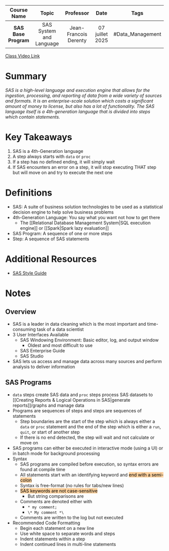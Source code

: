 |     Course Name      |          Topic          |       Professor       |      Date       |       Tags       |
| :------------------: | :---------------------: | :-------------------: | :-------------: | :--------------: |
| **SAS Base Program** | SAS System and Language | Jean-Francois Derenty | 07 juillet 2025 | #Data_Management |

[Class Video Link](https://dstisas-my.sharepoint.com/personal/blaise_pascal_nuc_dsti_institute/_layouts/15/stream.aspx?id=%2Fpersonal%2Fblaise%5Fpascal%5Fnuc%5Fdsti%5Finstitute%2FDocuments%2FRecordings%2FS25%20%2D%20Common%20Link%20DSDEDA%2D20250707%5F085143%2DMeeting%20Recording%2Emp4&ga=1&referrer=StreamWebApp%2EWeb&referrerScenario=AddressBarCopied%2Eview%2Eb5404a4e%2D7a61%2D42e1%2Daa2e%2De447a5e4e15c)

# Summary
*SAS is a high-level language and execution engine that allows for the ingestion, processing, and reporting of data from a wide variety of sources and formats. It is an enterprise-scale solution which costs a significant amount of money to license, but also has a lot of functionality. The SAS language itself is a 4th-generation language that is divided into steps which contain statements.*

# Key Takeaways
1. SAS is a 4th-Generation language
2. A step always starts with `data` or `proc`
3. If a step has no defined ending, it will simply wait
4. If SAS encounters an error on a step, it will stop executing THAT step but will move on and try to execute the next one

# Definitions
- SAS: A suite of business solution technologies to be used as a statistical decision engine to help solve business problems
- 4th-Generation Language: You say what you want not how to get there
	- The [[Relational Database Management System|SQL execution engine]] or [[Spark|Spark lazy evaluation]]
- SAS Program: A sequence of one or more steps
- Step: A sequence of SAS statements

# Additional Resources
- [SAS Style Guide](https://support.sas.com/resources/papers/proceedings/proceedings/sugi29/258-29.pdf)

# Notes
## Overview
- SAS is a leader in data cleaning which is the most important and time-consuming task of a data scientist
- 3 User Interfaces Available
	- SAS Windowing Environment: Basic editor, log, and output window
		- Oldest and most difficult to use
	- SAS Enterprise Guide
	- SAS Studio
- SAS lets us access and manage data across many sources and perform analysis to deliver information
## SAS Programs
- `data` steps create SAS data and `proc` steps process SAS datasets to [[Creating Reports & Logical Operations in SAS|generate reports]]/graphs and manage data 
- Programs are sequences of steps and steps are sequences of statements
	- Step boundaries are the start of the step which is always either a `data` or `proc` statement and the end of the step which is either a `run`, `quit`, or start of another step
	- If there is no end detected, the step will wait and not calculate or move on
- SAS programs can either be executed in interactive mode (using a UI) or in batch mode for background processing
- Syntax
	- SAS programs are compiled before execution, so syntax errors are found at compile time
	- All statements start with an identifying keyword and <mark style="background: #FFB86CA6;">end with a semi-colon</mark>
	- Syntax is free-format (no rules for tabs/new lines)
	- <mark style="background: #FFB86CA6;">SAS keywords are not case-sensitive</mark>
		- But string comparisons are
	- Comments are denoted either with
		- `* my comment;`
		- `\* My comment *\`
	- Comments are written to the log but not executed
- Recommended Code Formatting
	- Begin each statement on a new line
	- Use white space to separate words and steps
	- Indent statements within a step
	- Indent continued lines in multi-line statements